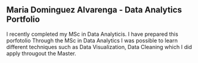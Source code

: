 ## Maria Dominguez Alvarenga - Data Analytics Portfolio

I recently completed my MSc in Data Analyticis. I have prepared this porfotolio Through the MSc in Data Analytics I was possible to learn different techniques such as Data Visualization, Data Cleaning which I did apply througout the Master. 

